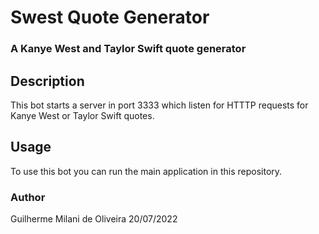 # Swest Quote Generator

### A Kanye West and Taylor Swift quote generator

## Description

This bot starts a server in port 3333 which listen for HTTTP requests for Kanye West or Taylor Swift quotes.

## Usage

To use this bot you can run the main application in this repository.

### Author

Guilherme Milani de Oliveira 20/07/2022
